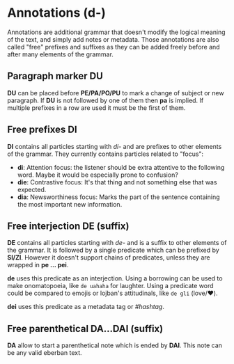 # Annotations (d-)

Annotations are additional grammar that doesn't modify the logical meaning
of the text, and simply add notes or metadata. Those annotations are also
called "free" prefixes and suffixes as they can be added freely before and
after many elements of the grammar.

## Paragraph marker DU

__DU__ can be placed before __PE/PA/PO/PU__ to mark a change of subject or
new paragraph. If __DU__ is not followed by one of them then __pa__ is implied.
If multiple prefixes in a row are used it must be the first of them.

## Free prefixes DI

__DI__ contains all particles starting with _di-_ and are prefixes to other
elements of the grammar. They currently contains particles related to "focus":

- __di__: Attention focus: the listener should be extra attentive to the
  following word. Maybe it would be especially prone to confusion? 
- __die__: Contrastive focus: It's that thing and not something else that was
  expected. 
- __dia__: Newsworthiness focus: Marks the part of the sentence containing the
  most important new information.

## Free interjection DE (suffix)

__DE__ contains all particles starting with _de-_ and is a suffix to other
elements of the grammar. It is followed by a single predicate which can be
prefixed by __SI/ZI__. However it doesn't support chains of predicates, unless
they are wrapped in __pe ... pei__.

__de__ uses this predicate as an interjection. Using a borrowing can be used
to make onomatopoeia, like `de uahaha` for laughter. Using a predicate word
could be compared to emojis or lojban's attitudinals, like `de gli` (love/❤️).

__dei__ uses this predicate as a metadata tag or _#hashtag_.

## Free parenthetical DA...DAI (suffix)

__DA__ allow to start a parenthetical note which is ended by __DAI__.
This note can be any valid eberban text.